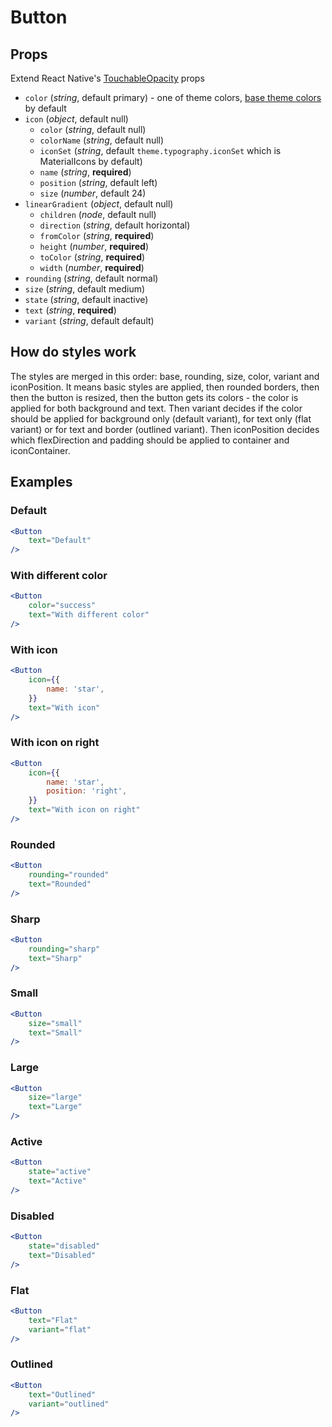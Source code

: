 # Button

## Props
Extend React Native's [TouchableOpacity](https://facebook.github.io/react-native/docs/touchableopacity#props) props
- `color` (_string_, default primary) - one of theme colors, [base theme colors](../src/themes/base/colors.js) by default
- `icon` (_object_, default null)
    - `color` (_string_, default null)
    - `colorName` (_string_, default null)
    - `iconSet` (_string_, default `theme.typography.iconSet` which is MaterialIcons by default)
    - `name` (_string_, **required**)
    - `position` (_string_, default left)
    - `size` (_number_, default 24)
- `linearGradient` (_object_, default null)
    - `children` (_node_, default null)
    - `direction` (_string_, default horizontal)
    - `fromColor` (_string_, **required**)
    - `height` (_number_, **required**)
    - `toColor` (_string_, **required**)
    - `width` (_number_, **required**)
- `rounding` (_string_, default normal)
- `size` (_string_, default medium)
- `state` (_string_, default inactive)
- `text` (_string_, **required**)
- `variant` (_string_, default default)

## How do styles work
The styles are merged in this order: base, rounding, size, color, variant and iconPosition. It means basic styles
are applied, then rounded borders, then then the button is resized, then the button gets its colors - the color is
applied for both background and text. Then variant decides if the color should be applied for background only
(default variant), for text only (flat variant) or for text and border (outlined variant). Then iconPosition decides
which flexDirection and padding should be applied to container and iconContainer.

## Examples

### Default

```jsx
<Button
    text="Default"
/>
```

### With different color

```jsx
<Button
    color="success"
    text="With different color"
/>
```

### With icon

```jsx
<Button
    icon={{
        name: 'star',
    }}
    text="With icon"
/>
```

### With icon on right

```jsx
<Button
    icon={{
        name: 'star',
        position: 'right',
    }}
    text="With icon on right"
/>
```

### Rounded

```jsx
<Button
    rounding="rounded"
    text="Rounded"
/>
```

### Sharp

```jsx
<Button
    rounding="sharp"
    text="Sharp"
/>
```

### Small

```jsx
<Button
    size="small"
    text="Small"
/>
```

### Large

```jsx
<Button
    size="large"
    text="Large"
/>
```

### Active

```jsx
<Button
    state="active"
    text="Active"
/>
```

### Disabled

```jsx
<Button
    state="disabled"
    text="Disabled"
/>
```

### Flat

```jsx
<Button
    text="Flat"
    variant="flat"
/>
```

### Outlined

```jsx
<Button
    text="Outlined"
    variant="outlined"
/>
```
